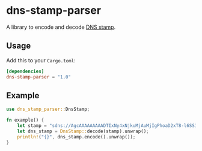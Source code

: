 # dns-stamp-parser
A library to encode and decode [DNS stamp](https://dnscrypt.info/stamps-specifications).

## Usage
Add this to your `Cargo.toml`:
```toml
[dependencies]
dns-stamp-parser = "1.0"
```

## Example
```rust
use dns_stamp_parser::DnsStamp;

fn example() {
    let stamp = "sdns://AgcAAAAAAAAADTIxNy4xNjkuMjAuMjIgPhoaD2xT8-l6SS1XCEtbmAcFnuBXqxUFh2_YP9o9uDgNZG5zLmFhLm5ldC51awovZG5zLXF1ZXJ5";
    let dns_stamp = DnsStamp::decode(stamp).unwrap();
    println!("{}", dns_stamp.encode().unwrap());
}
```